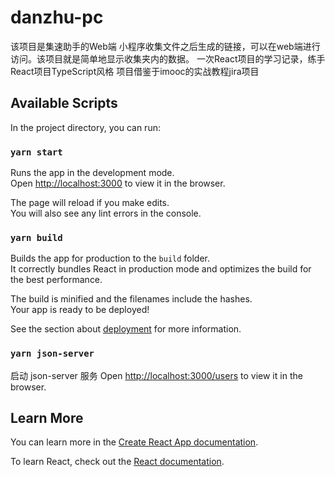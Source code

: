 # danzhu-pc

该项目是集速助手的Web端
小程序收集文件之后生成的链接，可以在web端进行访问。该项目就是简单地显示收集夹内的数据。
一次React项目的学习记录，练手React项目TypeScript风格 项目借鉴于imooc的实战教程jira项目

## Available Scripts

In the project directory, you can run:

### `yarn start`

Runs the app in the development mode.\
Open [http://localhost:3000](http://localhost:3000) to view it in the browser.

The page will reload if you make edits.\
You will also see any lint errors in the console.


### `yarn build`

Builds the app for production to the `build` folder.\
It correctly bundles React in production mode and optimizes the build for the best performance.

The build is minified and the filenames include the hashes.\
Your app is ready to be deployed!

See the section about [deployment](https://facebook.github.io/create-react-app/docs/deployment) for more information.

### `yarn json-server`

启动 json-server 服务
Open [http://localhost:3000/users](http://localhost:3000/users) to view it in the browser.

## Learn More

You can learn more in the [Create React App documentation](https://facebook.github.io/create-react-app/docs/getting-started).

To learn React, check out the [React documentation](https://reactjs.org/).
